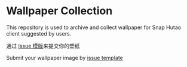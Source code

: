 # Wallpaper Collection

This repository is used to archive and collect wallpaper for Snap Hutao client suggested by users.

通过 [Issue 模版](https://github.com/DGP-Studio/wallpaper_collection/issues/new/choose)来提交你的壁纸

Submit your wallpaper image by [issue template](https://github.com/DGP-Studio/wallpaper_collection/issues/new/choose)
